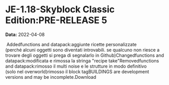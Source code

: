 # JE-1.18-Skyblock Classic Edition:PRE-RELEASE 5

**Data:** 2022-04-08

 Addedfunctions and datapack:aggiunte ricette personalizzate (perché alcuni oggetti sono diventati introvabili. se qualcuno non riesce a trovare degli oggetti si prega di segnalarlo in Github)Changedfunctions and datapack:modificata e rimossa la stringa "recipe take"Removedfunctions and datapack:rimosso il multi noise e le strutture in modo definitivo (solo nel overworld)rimosso il block tagBUILDINGS are development versions and may be incomplete.Download
